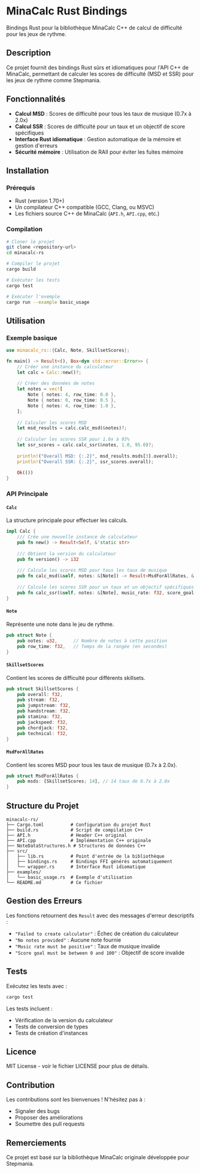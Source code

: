 # MinaCalc Rust Bindings

Bindings Rust pour la bibliothèque MinaCalc C++ de calcul de difficulté pour les jeux de rythme.

## Description

Ce projet fournit des bindings Rust sûrs et idiomatiques pour l'API C++ de MinaCalc, permettant de calculer les scores de difficulté (MSD et SSR) pour les jeux de rythme comme Stepmania.

## Fonctionnalités

- **Calcul MSD** : Scores de difficulté pour tous les taux de musique (0.7x à 2.0x)
- **Calcul SSR** : Scores de difficulté pour un taux et un objectif de score spécifiques
- **Interface Rust idiomatique** : Gestion automatique de la mémoire et gestion d'erreurs
- **Sécurité mémoire** : Utilisation de RAII pour éviter les fuites mémoire

## Installation

### Prérequis

- Rust (version 1.70+)
- Un compilateur C++ compatible (GCC, Clang, ou MSVC)
- Les fichiers source C++ de MinaCalc (`API.h`, `API.cpp`, etc.)

### Compilation

```bash
# Cloner le projet
git clone <repository-url>
cd minacalc-rs

# Compiler le projet
cargo build

# Exécuter les tests
cargo test

# Exécuter l'exemple
cargo run --example basic_usage
```

## Utilisation

### Exemple basique

```rust
use minacalc_rs::{Calc, Note, SkillsetScores};

fn main() -> Result<(), Box<dyn std::error::Error>> {
    // Créer une instance du calculateur
    let calc = Calc::new()?;
    
    // Créer des données de notes
    let notes = vec![
        Note { notes: 4, row_time: 0.0 },
        Note { notes: 0, row_time: 0.5 },
        Note { notes: 4, row_time: 1.0 },
    ];
    
    // Calculer les scores MSD
    let msd_results = calc.calc_msd(&notes)?;
    
    // Calculer les scores SSR pour 1.0x à 95%
    let ssr_scores = calc.calc_ssr(&notes, 1.0, 95.0)?;
    
    println!("Overall MSD: {:.2}", msd_results.msds[3].overall);
    println!("Overall SSR: {:.2}", ssr_scores.overall);
    
    Ok(())
}
```

### API Principale

#### `Calc`

La structure principale pour effectuer les calculs.

```rust
impl Calc {
    /// Crée une nouvelle instance de calculateur
    pub fn new() -> Result<Self, &'static str>
    
    /// Obtient la version du calculateur
    pub fn version() -> i32
    
    /// Calcule les scores MSD pour tous les taux de musique
    pub fn calc_msd(&self, notes: &[Note]) -> Result<MsdForAllRates, &'static str>
    
    /// Calcule les scores SSR pour un taux et un objectif spécifiques
    pub fn calc_ssr(&self, notes: &[Note], music_rate: f32, score_goal: f32) -> Result<SkillsetScores, &'static str>
}
```

#### `Note`

Représente une note dans le jeu de rythme.

```rust
pub struct Note {
    pub notes: u32,      // Nombre de notes à cette position
    pub row_time: f32,   // Temps de la rangée (en secondes)
}
```

#### `SkillsetScores`

Contient les scores de difficulté pour différents skillsets.

```rust
pub struct SkillsetScores {
    pub overall: f32,
    pub stream: f32,
    pub jumpstream: f32,
    pub handstream: f32,
    pub stamina: f32,
    pub jackspeed: f32,
    pub chordjack: f32,
    pub technical: f32,
}
```

#### `MsdForAllRates`

Contient les scores MSD pour tous les taux de musique (0.7x à 2.0x).

```rust
pub struct MsdForAllRates {
    pub msds: [SkillsetScores; 14], // 14 taux de 0.7x à 2.0x
}
```

## Structure du Projet

```
minacalc-rs/
├── Cargo.toml          # Configuration du projet Rust
├── build.rs            # Script de compilation C++
├── API.h               # Header C++ original
├── API.cpp             # Implémentation C++ originale
├── NoteDataStructures.h # Structures de données C++
├── src/
│   ├── lib.rs          # Point d'entrée de la bibliothèque
│   ├── bindings.rs     # Bindings FFI générés automatiquement
│   └── wrapper.rs      # Interface Rust idiomatique
├── examples/
│   └── basic_usage.rs  # Exemple d'utilisation
└── README.md           # Ce fichier
```

## Gestion des Erreurs

Les fonctions retournent des `Result` avec des messages d'erreur descriptifs :

- `"Failed to create calculator"` : Échec de création du calculateur
- `"No notes provided"` : Aucune note fournie
- `"Music rate must be positive"` : Taux de musique invalide
- `"Score goal must be between 0 and 100"` : Objectif de score invalide

## Tests

Exécutez les tests avec :

```bash
cargo test
```

Les tests incluent :
- Vérification de la version du calculateur
- Tests de conversion de types
- Tests de création d'instances

## Licence

MIT License - voir le fichier LICENSE pour plus de détails.

## Contribution

Les contributions sont les bienvenues ! N'hésitez pas à :
- Signaler des bugs
- Proposer des améliorations
- Soumettre des pull requests

## Remerciements

Ce projet est basé sur la bibliothèque MinaCalc originale développée pour Stepmania.
